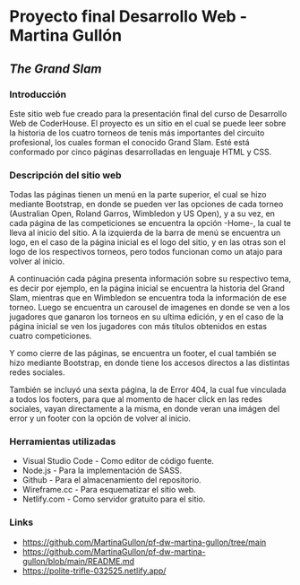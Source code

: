 # Proyecto final Desarrollo Web - Martina Gullón
## _The Grand Slam_

### Introducción

Este sitio web fue creado para la presentación final del curso de Desarrollo Web de CoderHouse.
El proyecto es un sitio en el cual se puede leer sobre la historia de los cuatro torneos de tenis más importantes del circuito profesional, los cuales forman el conocido Grand Slam. Esté está conformado por cinco páginas desarrolladas en lenguaje HTML y CSS.

### Descripción del sitio web

Todas las páginas tienen un menú en la parte superior, el cual se hizo mediante Bootstrap, en donde se pueden ver las opciones de cada torneo (Australian Open, Roland Garros, Wimbledon y US Open), y a su vez, en cada página de las competiciones se encuentra la opción -Home-, la cual te lleva al inicio del sitio. A la izquierda de la barra de menú se encuentra un logo, en el caso de la página inicial es el logo del sitio, y en las otras son el logo de los respectivos torneos, pero todos funcionan como un atajo para volver al inicio.

A continuación cada página presenta información sobre su respectivo tema, es decir por ejemplo, en la página inicial se encuentra la historia del Grand Slam, mientras que en Wimbledon se encuentra toda la información de ese torneo. Luego se encuentra un carousel de imagenes en donde se ven a los jugadores que ganaron los torneos en su ultima edición, y en el caso de la página inicial se ven los jugadores con más títulos obtenidos en estas cuatro competiciones.

Y como cierre de las páginas, se encuentra un footer, el cual también se hizo mediante Bootstrap, en donde tiene los accesos directos a las distintas redes sociales.

También se incluyó una sexta página, la de Error 404, la cual fue vinculada a todos los footers, para que al momento de hacer click en las redes sociales, vayan directamente a la misma, en donde veran una imágen del error y un footer con la opción de volver al inicio.

### Herramientas utilizadas
- Visual Studio Code - Como editor de código fuente.
- Node.js - Para la implementación de SASS.
- Github - Para el almacenamiento del repositorio.
- Wireframe.cc - Para esquematizar el sitio web.
- Netlify.com - Como servidor gratuito para el sitio.

### Links
- https://github.com/MartinaGullon/pf-dw-martina-gullon/tree/main
- https://github.com/MartinaGullon/pf-dw-martina-gullon/blob/main/README.md
- https://polite-trifle-032525.netlify.app/
